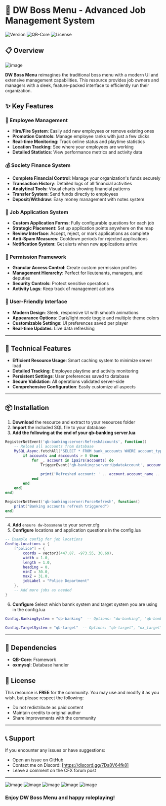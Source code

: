 # 🏢 DW Boss Menu - Advanced Job Management System

  
![Version](https://img.shields.io/badge/Version-1.1.0-blue)
![QB-Core](https://img.shields.io/badge/Framework-QB--Core-red)
![License](https://img.shields.io/badge/License-Free-brightgreen)

## 📋 Overview

![image](https://github.com/user-attachments/assets/6720ed2e-790c-408b-af4e-46072203378b)


**DW Boss Menu** reimagines the traditional boss menu with a modern UI and extensive management capabilities. This resource provides job owners and managers with a sleek, feature-packed interface to efficiently run their organization.
## ✨ Key Features

### 👥 Employee Management
- **Hire/Fire System**: Easily add new employees or remove existing ones
- **Promotion Controls**: Manage employee ranks with just a few clicks
- **Real-time Monitoring**: Track online status and playtime statistics
- **Location Tracking**: See where your employees are working
- **Detailed Statistics**: View performance metrics and activity data

### 💰 Society Finance System
- **Complete Financial Control**: Manage your organization's funds securely
- **Transaction History**: Detailed logs of all financial activities
- **Analytical Tools**: Visual charts showing financial patterns
- **Transfer System**: Send funds directly to employees
- **Deposit/Withdraw**: Easy money management with notes system

### 📝 Job Application System
- **Custom Application Forms**: Fully configurable questions for each job
- **Strategic Placement**: Set up application points anywhere on the map
- **Review Interface**: Accept, reject, or mark applications as complete
- **Anti-Spam Measures**: Cooldown periods for rejected applications
- **Notification System**: Get alerts when new applications arrive

### 🔐 Permission Framework
- **Granular Access Control**: Create custom permission profiles
- **Management Hierarchy**: Perfect for lieutenants, managers, and deputies
- **Security Controls**: Protect sensitive operations
- **Activity Logs**: Keep track of management actions

### 🎨 User-Friendly Interface
- **Modern Design**: Sleek, responsive UI with smooth animations
- **Appearance Options**: Dark/light mode toggle and multiple theme colors
- **Customizable Settings**: UI preferences saved per player
- **Real-time Updates**: Live data refreshing

---

## 🔧 Technical Features

- **Efficient Resource Usage**: Smart caching system to minimize server load
- **Detailed Tracking**: Employee playtime and activity monitoring
- **Persistent Settings**: User preferences saved to database
- **Secure Validation**: All operations validated server-side
- **Comprehensive Configuration**: Easily customize all aspects

---
## 📦 Installation


1. **Download** the resource and extract to your resources folder
2. **Import** the included SQL file to your database
3. **Add the following at the end of your qb-banking server.lua**
   
```lua
RegisterNetEvent('qb-banking:server:RefreshAccounts', function()
    -- Reload all accounts from database
    MySQL.Async.fetchAll('SELECT * FROM bank_accounts WHERE account_type = ?', {'job'}, function(accounts)
        if accounts and #accounts > 0 then
            for _, account in ipairs(accounts) do
                TriggerEvent('qb-banking:server:UpdateAccount', account.account_name, 0, "refresh")
                
                print('Refreshed account: ' .. account.account_name .. ' with balance: ' .. account.account_balance)
            end
        end
    end)
end)

RegisterNetEvent('qb-banking:server:ForceRefresh', function()
    print("Banking accounts refresh triggered")
end)
```

---

4. **Add** `ensure dw-bossmenu` to your server.cfg
5. **Configure** locations and application questions in the config.lua

```lua
-- Example config for job locations
Config.Locations = {
    ["police"] = {
        coords = vector3(447.87, -973.55, 30.69),
        width = 1.0,
        length = 1.0,
        heading = 0,
        minZ = 30.0,
        maxZ = 31.0,
        jobLabel = "Police Department"
    },
    -- Add more jobs as needed
}
```
6. **Configure** Select which bannk system and target system you are using in the config.lua
```lua
Config.BankingSystem = "qb-banking"  -- Options: "dw-banking", "qb-banking", "renewed-banking"
```
```lua
Config.TargetSystem = "qb-target"  -- Options: "qb-target", "ox_target"
```

---

## 🔗 Dependencies

- **QB-Core**: Framework
- **oxmysql**: Database handler



## 📝 License

This resource is **FREE** for the community. You may use and modify it as you wish, but please respect the following:

- Do not redistribute as paid content
- Maintain credits to original author
- Share improvements with the community

---

## 📞 Support

If you encounter any issues or have suggestions:

- Open an issue on GitHub
- Contact me on Discord: [https://discord.gg/7Ds8V64fk8]
- Leave a comment on the CFX forum post

---

![image](https://github.com/user-attachments/assets/4a4d28b0-83c5-41bf-b9e9-5535a981dda3)
![image](https://github.com/user-attachments/assets/7215bdbf-0c68-4ebb-aecb-1f9558c257a7)
![image](https://github.com/user-attachments/assets/c934baab-dcec-4f76-8207-3c725a1a9382)
![image](https://github.com/user-attachments/assets/6dc08a76-d70a-4a60-b341-eb63246c0270)
![image](https://github.com/user-attachments/assets/05bc554d-9f51-47d6-a4e7-3da2db48b1fb)


  
### Enjoy DW Boss Menu and happy roleplaying!

